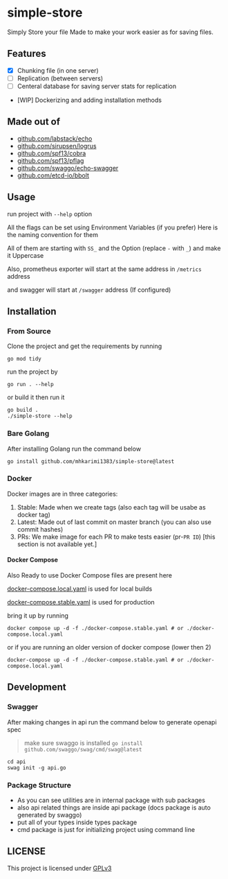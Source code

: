 # simple-store

Simply Store your file
Made to make your work easier as for saving files.

## Features

- [x] Chunking file (in one server)
- [ ] Replication (between servers)
- [ ] Centeral database for saving server stats for replication
- [WIP] Dockerizing and adding installation methods

## Made out of

- [github.com/labstack/echo](https://github.com/labstack/echo)
- [github.com/sirupsen/logrus](https://github.com/sirupsen/logrus)
- [github.com/spf13/cobra](https://github.com/spf13/cobra)
- [github.com/spf13/pflag](https://github.com/spf13/cobra)
- [github.com/swaggo/echo-swagger](https://github.com/swaggo/echo-swagger)
- [github.com/etcd-io/bbolt](https://github.com/etcd-io/bbolt)

## Usage

run project with `--help` option

All the flags can be set using Environment Variables (if you prefer) Here is the naming convention for them

All of them are starting with `SS_` and the Option (replace `-` with `_`) and make it Uppercase

Also, prometheus exporter will start at the same address in `/metrics` address

and swagger will start at `/swagger` address (If configured)

## Installation

### From Source

Clone the project and get the requirements by running

```shell
go mod tidy
```

run the project by

```shell
go run . --help
```

or build it then run it

```shell
go build .
./simple-store --help
```

### Bare Golang

After installing Golang run the command below

```shell
go install github.com/mhkarimi1383/simple-store@latest
```

### Docker

Docker images are in three categories:

1. Stable: Made when we create tags (also each tag will be usabe as docker tag)
2. Latest: Made out of last commit on master branch (you can also use commit hashes)
3. PRs: We make image for each PR to make tests easier (pr-`PR ID`) [this section is not available yet.]

#### Docker Compose

Also Ready to use Docker Compose files are present here

[docker-compose.local.yaml](./docker-compose.local.yaml) is used for local builds

[docker-compose.stable.yaml](./docker-compose.stable.yaml) is used for production

bring it up by running

```shell
docker compose up -d -f ./docker-compose.stable.yaml # or ./docker-compose.local.yaml
```

or if you are running an older version of docker compose (lower then 2)

```shell
docker-compose up -d -f ./docker-compose.stable.yaml # or ./docker-compose.local.yaml
```

## Development

### Swagger

After making changes in api run the command below to generate openapi spec

> make sure swaggo is installed `go install github.com/swaggo/swag/cmd/swag@latest`

```shell
cd api
swag init -g api.go
```

### Package Structure

- As you can see utilities are in internal package with sub packages
- also api related things are inside api package (docs package is auto generated by swaggo)
- put all of your types inside types package
- cmd package is just for initializing project using command line

## LICENSE

This project is licensed under [GPLv3](./LICENSE)
